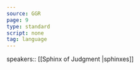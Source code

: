 ```yaml
---
source: GGR
page: 9
type: standard
script: none
tag: language
---
```


speakers:: [[Sphinx of Judgment \|sphinxes]]

